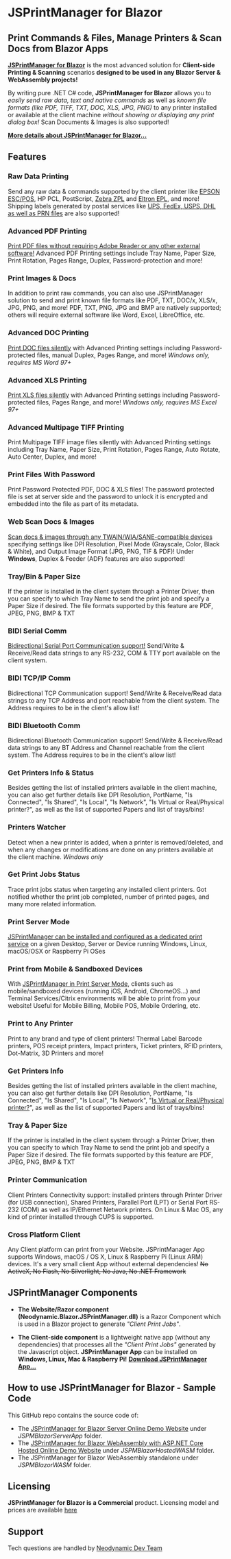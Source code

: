 # JSPrintManager for Blazor

## Print Commands & Files, Manage Printers & Scan Docs from Blazor Apps

**[JSPrintManager for Blazor](https://neodynamic.com/products/printing/js-print-manager/blazor)** is the most advanced solution for **Client-side Printing & Scanning** scenarios **designed to be used in any Blazor Server & WebAssembly projects!**

By writing pure .NET C# code, **JSPrintManager for Blazor** allows you to _easily send raw data, text and native commands_ as well as _known file formats (like PDF, TIFF, TXT, DOC, XLS, JPG, PNG)_ to any printer installed or available at the client machine *without showing or displaying any print dialog box!*
Scan Documents & Images is also supported!

**[More details about JSPrintManager for Blazor...](https://neodynamic.com/products/printing/js-print-manager/blazor)**

## Features

### Raw Data Printing
Send any raw data & commands supported by the client printer like [EPSON ESC/POS](#How-to-print-raw-ESC-POS-commands-from-Blazor), HP PCL, PostScript, [Zebra ZPL](#How-to-print-raw-Zebra-ZPL-commands-from-Blazor) and [Eltron EPL](#How-to-print-raw-Zebra-EPL-commands-from-Blazor), and more! Shipping labels generated by postal services like [UPS, FedEx, USPS, DHL as well as PRN files](#How-to-print-raw-commands-from-Web-APIs-WebServices-Remote-and-Local-files-with-Blazor) are also supported!

### Advanced PDF Printing
[Print PDF files without requiring Adobe Reader or any other external software!](#Advanced-Silent-PDF-Printing-Tray-Paper-Size-Rotation-Pages-Range-Settings-from-Blazor) Advanced PDF Printing settings include Tray Name, Paper Size, Print Rotation, Pages Range, Duplex, Password-protection and more!

### Print Images & Docs
In addition to print raw commands, you can also use JSPrintManager solution to send and print known file formats like PDF, TXT, DOC/x, XLS/x, JPG, PNG, and more! PDF, TXT, PNG, JPG and BMP are natively supported; others will require external software like Word, Excel, LibreOffice, etc.

### Advanced DOC Printing
[Print DOC files silently](#Silent-Print-Word-DOC-duplex-pages-range-reverse-from-Blazor) with Advanced Printing settings including Password-protected files, manual Duplex, Pages Range, and more! _Windows only, requires MS Word 97+_

### Advanced XLS Printing
[Print XLS files silently](#Silent-Print-Excel-Spreadsheet-XLS-pages-range-from-Blazor) with Advanced Printing settings including Password-protected files, Pages Range, and more! _Windows only, requires MS Excel 97+_

### Advanced Multipage TIFF Printing
Print Multipage TIFF image files silently with Advanced Printing settings including Tray Name, Paper Size, Print Rotation, Pages Range, Auto Rotate, Auto Center, Duplex, and more!

### Print Files With Password
Print Password Protected PDF, DOC & XLS files! The password protected file is set at server side and the password to unlock it is encrypted and embedded into the file as part of its metadata.

### Web Scan Docs & Images
[Scan docs & images through any TWAIN/WIA/SANE-compatible devices](#How-to-scan-documents-images-from-Blazor) specifying settings like DPI Resolution, Pixel Mode (Grayscale, Color, Black & White), and Output Image Format (JPG, PNG, TIF & PDF)! Under **Windows**, Duplex & Feeder (ADF) features are also supported!

### Tray/Bin & Paper Size
If the printer is installed in the client system through a Printer Driver, then you can specify to which Tray Name to send the print job and specify a Paper Size if desired. The file formats supported by this feature are PDF, JPEG, PNG, BMP & TXT

### BIDI Serial Comm
[Bidirectional Serial Port Communication support!](#How-to-send-write-receive-read-bidi-serial-port-data-from-Blazor) Send/Write & Receive/Read data strings to any RS-232, COM & TTY port available on the client system.

### BIDI TCP/IP Comm
Bidirectional TCP Communication support! Send/Write & Receive/Read data strings to any TCP Address and port reachable from the client system. The Address requires to be in the client's allow list!

### BIDI Bluetooth Comm
Bidirectional Bluetooth Communication support! Send/Write & Receive/Read data strings to any BT Address and Channel reachable from the client system. The Address requires to be in the client's allow list!

### Get Printers Info & Status
Besides getting the list of installed printers available in the client machine, you can also get further details like DPI Resolution, PortName, "Is Connected", "Is Shared", "Is Local", "Is Network", "Is Virtual or Real/Physical printer?", as well as the list of supported Papers and list of trays/bins!

### Printers Watcher
Detect when a new printer is added, when a printer is removed/deleted, and when any changes or modifications are done on any printers available at the client machine. _Windows only_

### Get Print Jobs Status
Trace print jobs status when targeting any installed client printers. Got notified whether the print job completed, number of printed pages, and many more related information.

### Print Server Mode
[JSPrintManager can be installed and configured as a dedicated print service](#How-to-print-raw-commands-pdf-files-from-iOS-Android-ChromeOS-sandboxed-devices-from-Blazor) on a given Desktop, Server or Device running Windows, Linux, macOS/OSX or Raspberry Pi OSes

### Print from Mobile & Sandboxed Devices
With [JSPrintManager in Print Server Mode](#How-to-print-raw-commands-pdf-files-from-iOS-Android-ChromeOS-sandboxed-devices-from-Blazor), clients such as mobile/sandboxed devices (running iOS, Android, ChromeOS...) and Terminal Services/Citrix environments will be able to print from your website! Useful for Mobile Billing, Mobile POS, Mobile Ordering, etc.

### Print to Any Printer
Print to any brand and type of client printers! Thermal Label Barcode printers, POS receipt printers, Impact printers, Ticket printers, RFID printers, Dot-Matrix, 3D Printers and more!

### Get Printers Info
Besides getting the list of installed printers available in the client machine, you can also get further details like DPI Resolution, PortName, "Is Connected", "Is Shared", "Is Local", "Is Network", "[Is Virtual or Real/Physical printer?](#How-to-detect-virtual-real-physical-printer-from-Blazor)", as well as the list of supported Papers and list of trays/bins!

### Tray & Paper Size
If the printer is installed in the client system through a Printer Driver, then you can specify to which Tray Name to send the print job and specify a Paper Size if desired. The file formats supported by this feature are PDF, JPEG, PNG, BMP & TXT

### Printer Communication
Client Printers Connectivity support: installed printers through Printer Driver (for USB connection), Shared Printers, Parallel Port (LPT) or Serial Port RS-232 (COM) as well as IP/Ethernet Network printers. On Linux & Mac OS, any kind of printer installed through CUPS is supported.

### Cross Platform Client
Any Client platform can print from your Website. JSPrintManager App supports Windows, macOS / OS X, Linux & Raspberry Pi (Linux ARM) devices. It's a very small client App without external dependencies!  ~~No ActiveX,  No Flash,  No Silverlight,  No Java,  No .NET Framework~~


## JSPrintManager Components

- **The Website/Razor component (Neodynamic.Blazor.JSPrintManager.dll)** is a Razor Component which is used in a Blazor project to generate _"Client Print Jobs"_.

- **The Client-side component** is a lightweight native app (without any dependencies) that processes all the _"Client Print Jobs"_ generated by the Javascript object. **JSPrintManager App** can be installed on **Windows, Linux, Mac & Raspberry Pi!** **[Download JSPrintManager App...](https://neodynamic.com/downloads/jspm)**

## How to use JSPrintManager for Blazor - Sample Code

This GitHub repo contains the source code of:

- The [JSPrintManager for Blazor Server Online Demo Website](https://jspmblazorserver.azurewebsites.net) under _JSPMBlazorServerApp_ folder.
- The [JSPrintManager for Blazor WebAssembly with ASP.NET Core Hosted Online Demo Website](https://jspmblazorwasm.azurewebsites.net) under _JSPMBlazorHostedWASM_ folder.
- The JSPrintManager for Blazor WebAssembly standalone under _JSPMBlazorWASM_ folder.


## Licensing

**JSPrintManager for Blazor is a Commercial** product. Licensing model and prices are available [here](https://neodynamic.com/products/printing/js-print-manager/blazor/buy)

## Support

Tech questions are handled by [Neodynamic Dev Team](https://neodynamic/support)
